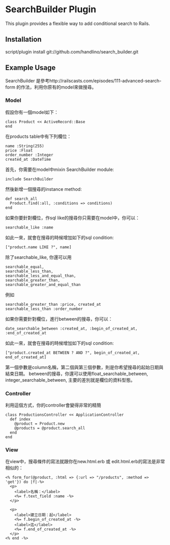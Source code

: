 SearchBuilder Plugin
=============================

This plugin provides a flexible way to add conditional search to Rails.

Installation
-----------------------------

script/plugin install git://github.com/handlino/search_builder.git

Example Usage
-----------------------------

SearchBuilder 是參考http://railscasts.com/episodes/111-advanced-search-form 的作法，利用你原有的model來做搜尋。

### Model

  假設你有一個model如下：

    class Product << ActiveRecord::Base 
    end

  在products table中有下列欄位：

    name :String(255)
    price :Float
    order_number :Integer
    created_at :DateTime

  首先，你需要在model中mixin SearchBuilder module:

    include SearchBuilder

  然後新增一個搜尋的instance method:
  
    def search_all
      Product.find(:all, :conditions => conditions)
    end

  如果你要針對欄位，作sql like的搜尋你只需要在model中，你可以：

    searchable_like :name

  如此一來，就會在搜尋的時候增加如下的sql condition:
  
    ["product.name LIKE ?", name]

  除了searchable_like, 你還可以用
    
    searchable_equal, 
    searchable_less_than, 
    searchable_less_and_equal_than, 
    searchable_greater_than, 
    searchable_greater_and_equal_than

  例如

    searchable_greater_than :price, created_at
    searchable_less_than :order_number

  如果你需要針對欄位，進行between的搜尋，你可以：

    date_searchable_between :created_at, :begin_of_created_at, :end_of_created_at

  如此一來，就會在搜尋的時候增加如下的sql condition:
  
    ["product.created_at BETWEEN ? AND ?", begin_of_created_at, end_of_created_at]

  第一個參數是column名稱，第二個與第三個參數，則是你希望搜尋的起始日期與結束日期。
  between的搜尋，你還可以使用float_searchable_between, integer_searchable_between, 主要的差別就是欄位的資料型態。


### Controller

  利用這個方式，你的controller會變得非常的精簡

    class ProductionsController << ApplicationController
      def index
        @product = Product.new
        @products = @product.search_all
      end
    end

### View

  在view中，搜尋條件的寫法就跟你在new.html.erb 或 edit.html.erb的寫法是非常相似的：

    <% form_for(@product, :html => {:url => "/products", :method => 'get'}) do |f|-%>
      <p>
        <label>名稱：</label>
        <%= f.text_field :name -%>
      </p>
    
      <p>
        <label>建立日期：起</label>
        <%= f.begin_of_created_at -%>
        <label>迄</label>
        <%= f.end_of_created_at -%>
      </p>
    <% end -%>


